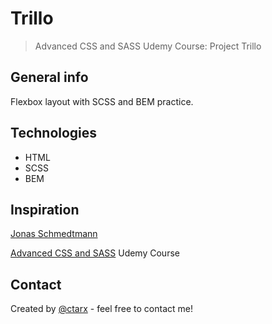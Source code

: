 # Trillo
>
> Advanced CSS and SASS Udemy Course: Project Trillo

## General info

Flexbox layout with SCSS and BEM practice.

## Technologies

* HTML
* SCSS
* BEM

## Inspiration

[Jonas Schmedtmann](https://codingheroes.io/)

[Advanced CSS and SASS](https://www.udemy.com/share/1000cABUcbcVxUQnw=/) Udemy Course

## Contact

Created by [@ctarx](https://web.libera.chat/) - feel free to contact me!
